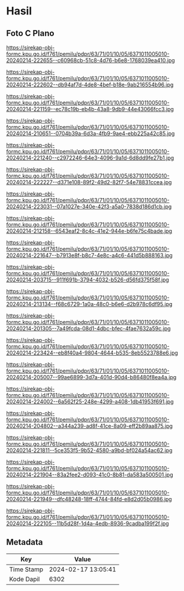 # Hasil

## Foto C Plano

https://sirekap-obj-formc.kpu.go.id/f761/pemilu/pdpr/63/71/01/10/05/6371011005010-20240214-222655--c60968cb-51c8-4d76-b6e8-1768039ea410.jpg

https://sirekap-obj-formc.kpu.go.id/f761/pemilu/pdpr/63/71/01/10/05/6371011005010-20240214-222602--db94af7d-4de8-4bef-b18e-9ab216554b96.jpg

https://sirekap-obj-formc.kpu.go.id/f761/pemilu/pdpr/63/71/01/10/05/6371011005010-20240214-221159--ec78c19b-eb4b-43a8-9db9-44e43066fcc3.jpg

https://sirekap-obj-formc.kpu.go.id/f761/pemilu/pdpr/63/71/01/10/05/6371011005010-20240214-210651--0704b39a-6d3a-4fb9-9ae4-ebb225a42c85.jpg

https://sirekap-obj-formc.kpu.go.id/f761/pemilu/pdpr/63/71/01/10/05/6371011005010-20240214-221240--c2972246-64e3-4096-9a1d-6d8dd9fe27b1.jpg

https://sirekap-obj-formc.kpu.go.id/f761/pemilu/pdpr/63/71/01/10/05/6371011005010-20240214-222227--d371e108-89f2-49d2-82f7-54e78831ccea.jpg

https://sirekap-obj-formc.kpu.go.id/f761/pemilu/pdpr/63/71/01/10/05/6371011005010-20240214-223031--07a1027e-340e-42f3-a5a0-7838d186d1cb.jpg

https://sirekap-obj-formc.kpu.go.id/f761/pemilu/pdpr/63/71/01/10/05/6371011005010-20240214-212158--6543eaf2-8c4c-41e2-944e-b6fe75c4bade.jpg

https://sirekap-obj-formc.kpu.go.id/f761/pemilu/pdpr/63/71/01/10/05/6371011005010-20240214-221647--b7913e8f-b8c7-4e8c-a4c6-441d5b888163.jpg

https://sirekap-obj-formc.kpu.go.id/f761/pemilu/pdpr/63/71/01/10/05/6371011005010-20240214-203715--911f691b-3794-4032-b526-d56fd375f58f.jpg

https://sirekap-obj-formc.kpu.go.id/f761/pemilu/pdpr/63/71/01/10/05/6371011005010-20240214-213134--f68c6729-1a0a-48c0-b6e6-d2b978c6df95.jpg

https://sirekap-obj-formc.kpu.go.id/f761/pemilu/pdpr/63/71/01/10/05/6371011005010-20240214-201305--7a49fcda-08d1-4dbc-bfec-4fae7632a59c.jpg

https://sirekap-obj-formc.kpu.go.id/f761/pemilu/pdpr/63/71/01/10/05/6371011005010-20240214-223424--eb8f40a4-9804-4644-b535-8eb5523788e6.jpg

https://sirekap-obj-formc.kpu.go.id/f761/pemilu/pdpr/63/71/01/10/05/6371011005010-20240214-205007--99ae6899-3d7a-401d-90d4-b86480f8ea4a.jpg

https://sirekap-obj-formc.kpu.go.id/f761/pemilu/pdpr/63/71/01/10/05/6371011005010-20240214-224002--6a562f25-248e-4299-a408-1db41953f691.jpg

https://sirekap-obj-formc.kpu.go.id/f761/pemilu/pdpr/63/71/01/10/05/6371011005010-20240214-204802--a344a239-ad8f-41ce-8a09-eff2b89aa875.jpg

https://sirekap-obj-formc.kpu.go.id/f761/pemilu/pdpr/63/71/01/10/05/6371011005010-20240214-221811--5ce353f5-9b52-4580-a9bd-bf024a54ac62.jpg

https://sirekap-obj-formc.kpu.go.id/f761/pemilu/pdpr/63/71/01/10/05/6371011005010-20240214-221904--83a2fee2-d093-41c0-8b81-da583a500501.jpg

https://sirekap-obj-formc.kpu.go.id/f761/pemilu/pdpr/63/71/01/10/05/6371011005010-20240214-221949--dfc48248-18ff-4744-84fd-e8d2d05b0986.jpg

https://sirekap-obj-formc.kpu.go.id/f761/pemilu/pdpr/63/71/01/10/05/6371011005010-20240214-222105--11b5d28f-1d4a-4edb-8936-9cadba199f2f.jpg


## Metadata

| Key        | Value               |
| ---------- | ------------------- |
| Time Stamp | 2024-02-17 13:05:41 |
| Kode Dapil | 6302                |



